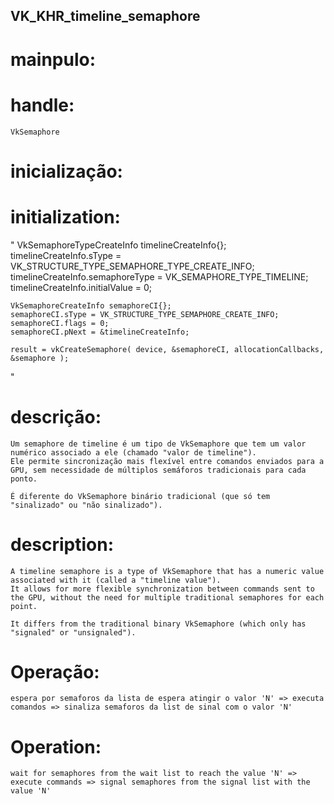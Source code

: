 ## VK_KHR_timeline_semaphore

# mainpulo:
# handle:
    VkSemaphore
    
# inicialização:
# initialization:
"
    VkSemaphoreTypeCreateInfo timelineCreateInfo{};
    timelineCreateInfo.sType = VK_STRUCTURE_TYPE_SEMAPHORE_TYPE_CREATE_INFO;
    timelineCreateInfo.semaphoreType = VK_SEMAPHORE_TYPE_TIMELINE;
    timelineCreateInfo.initialValue = 0;

    VkSemaphoreCreateInfo semaphoreCI{};
    semaphoreCI.sType = VK_STRUCTURE_TYPE_SEMAPHORE_CREATE_INFO;
    semaphoreCI.flags = 0;
    semaphoreCI.pNext = &timelineCreateInfo;

    result = vkCreateSemaphore( device, &semaphoreCI, allocationCallbacks, &semaphore );
"

# descrição:
    Um semaphore de timeline é um tipo de VkSemaphore que tem um valor numérico associado a ele (chamado "valor de timeline").
    Ele permite sincronização mais flexível entre comandos enviados para a GPU, sem necessidade de múltiplos semáforos tradicionais para cada ponto.

    É diferente do VkSemaphore binário tradicional (que só tem "sinalizado" ou "não sinalizado").

# description:
    A timeline semaphore is a type of VkSemaphore that has a numeric value associated with it (called a "timeline value").
    It allows for more flexible synchronization between commands sent to the GPU, without the need for multiple traditional semaphores for each point.

    It differs from the traditional binary VkSemaphore (which only has "signaled" or "unsignaled").

# Operação:
    espera por semaforos da lista de espera atingir o valor 'N' => executa comandos => sinaliza semaforos da list de sinal com o valor 'N'

# Operation:
    wait for semaphores from the wait list to reach the value 'N' => execute commands => signal semaphores from the signal list with the value 'N'